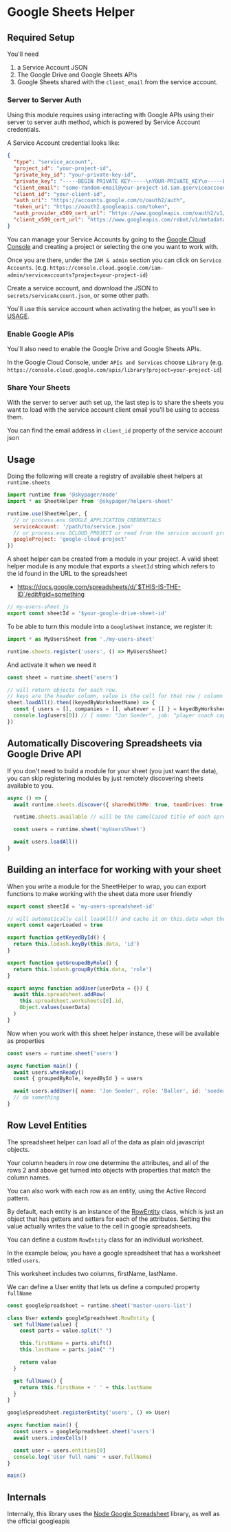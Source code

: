 # Google Sheets Helper

## Required Setup

You'll need

1) a Service Account JSON
2) The Google Drive and Google Sheets APIs
3) Google Sheets shared with the `client_email` from the service account.

### Server to Server Auth

Using this module requires using interacting with Google APIs using their server to server auth method, which is powered by Service Account credentials.

A Service Account credential looks like:

```json
{
  "type": "service_account",
  "project_id": "your-project-id",
  "private_key_id": "your-private-key-id",
  "private_key": "-----BEGIN PRIVATE KEY-----\nYOUR-PRIVATE_KEY\n-----END PRIVATE KEY-----\n",
  "client_email": "some-random-email@your-project-id.iam.gserviceaccount.com",
  "client_id": "your-client-id",
  "auth_uri": "https://accounts.google.com/o/oauth2/auth",
  "token_uri": "https://oauth2.googleapis.com/token",
  "auth_provider_x509_cert_url": "https://www.googleapis.com/oauth2/v1/certs",
  "client_x509_cert_url": "https://www.googleapis.com/robot/v1/metadata/x509/your-project-id.iam.gserviceaccount.com"
}
```

You can manage your Service Accounts by going to the [Google Cloud Console](https://console.cloud.google.com/) and creating a project or selecting the one you want to work with.

Once you are there, under the `IAM & admin` section you can click on `Service Accounts`. (e.g. `https://console.cloud.google.com/iam-admin/serviceaccounts?project=your-project-id`)

Create a service account, and download the JSON to `secrets/serviceAccount.json`, or some other path.

You'll use this service account when activating the helper, as you'll see in [USAGE](#usage).

### Enable Google APIs

You'll also need to enable the Google Drive and Google Sheets APIs.  

In the Google Cloud Console, under `APIs and Services` choose `Library` (e.g. `https://console.cloud.google.com/apis/library?project=your-project-id`)

### Share Your Sheets

With the server to server auth set up, the last step is to share the sheets you want to load with the service account client email you'll be using to access them.

You can find the email address in `client_id` property of the service account json


## Usage

Doing the following will create a registry of available sheet helpers at `runtime.sheets`

```javascript
import runtime from '@skypager/node'
import * as SheetHelper from '@skypager/helpers-sheet'

runtime.use(SheetHelper, {
  // or process.env.GOOGLE_APPLICATION_CREDENTIALS
  serviceAccount: '/path/to/service.json'
  // or process.env.GCLOUD_PROJECT or read from the service account project_id
  googleProject: 'google-cloud-project'
})
```

A sheet helper can be created from a module in your project. A valid sheet helper module is any module that
exports a `sheetId` string which refers to the id found in the URL to the spreadsheet

- https://docs.google.com/spreadsheets/d/`$THIS-IS-THE-ID`/edit#gid=something

```javascript
// my-users-sheet.js
export const sheetId = '$your-google-drive-sheet-id'
```

To be able to turn this module into a `GoogleSheet` instance, we register it: 

```javascript
import * as MyUsersSheet from './my-users-sheet'

runtime.sheets.register('users', () => MyUsersSheet)
```

And activate it when we need it 

```javascript
const sheet = runtime.sheet('users')

// will return objects for each row.
// keys are the header column, value is the cell for that row / column 
sheet.loadAll().then((keyedByWorksheetName) => {
  const { users = [], companies = [], whatever = [] } = keyedByWorksheetName
  console.log(users[0]) // { name: "Jon Soeder", job: "player coach captain", email: "jon@jmoney.com" }
})
```

## Automatically Discovering Spreadsheets via Google Drive API

If you don't need to build a module for your sheet (you just want the data), you can skip registering modules by just remotely discovering sheets available to you.

```javascript
async () => {
  await runtime.sheets.discover({ sharedWithMe: true, teamDrives: true })

  runtime.sheets.available // will be the camelCased title of each spreadsheet

  const users = runtime.sheet('myUsersSheet')

  await users.loadAll() 
}
```

## Building an interface for working with your sheet

When you write a module for the SheetHelper to wrap, you can export functions to make working
with the sheet data more user friendly

```javascript
export const sheetId = 'my-users-spreadsheet-id'

// will automatically call loadAll() and cache it on this.data when the helper instance initializes
export const eagerLoaded = true

export function getKeyedById() {
  return this.lodash.keyBy(this.data, 'id')
}

export function getGroupedByRole() {
  return this.lodash.groupBy(this.data, 'role') 
}

export async function addUser(userData = {}) {
  await this.spreadsheet.addRow(
    this.spreadsheet.worksheets[0].id,
    Object.values(userData)
  )
}
```

Now when you work with this sheet helper instance, these will be available as properties

```javascript
const users = runtime.sheet('users')

async function main() {
  await users.whenReady()
  const { groupedByRole, keyedById } = users

  await users.addUser({ name: 'Jon Soeder', role: 'Baller', id: 'soederpop' })
  // do something
}
```

## Row Level Entities

The spreadsheet helper can load all of the data as plain old javascript objects.  

Your column headers in row one determine the attributes, and all of the rows 2 and above get turned into objects with properties that match the column names.

You can also work with each row as an entity, using the Active Record pattern.

By default, each entity is an instance of the [RowEntity](src/RowEntity.js) class, which is just an object that has getters and setters for each of the attributes.  Setting the value actually writes the value to the cell in google spreadsheets.

You can define a custom `RowEntity` class for an individual worksheet.

In the example below, you have a google spreadsheet that has a worksheet titled `users`.  

This worksheet includes two columns, firstName, lastName.

We can define a User entity that lets us define a computed property `fullName`

```javascript
const googleSpreadsheet = runtime.sheet('master-users-list')

class User extends googleSpreadsheet.RowEntity {
  set fullName(value) {
    const parts = value.split(" ")

    this.firstName = parts.shift()
    this.lastName = parts.join(" ")

    return value
  }

  get fullName() {
    return this.firstName + ' ' + this.lastName
  }
}

googleSpreadsheet.registerEntity('users', () => User)

async function main() {
  const users = googleSpreadsheet.sheet('users')
  await users.indexCells()

  const user = users.entities[0]
  console.log('User full name' + user.fullName)
}

main()
```

## Internals

Internally, this library uses the [Node Google Spreadsheet](https://github.com/theoephraim/node-google-spreadsheet) library, as well as the official googleapis

